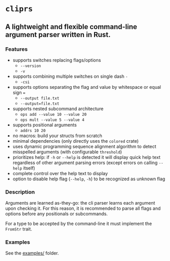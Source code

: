 # `cliprs`

## A lightweight and flexible command-line argument parser written in Rust.


### Features
- supports switches replacing flags/options
    - `--version`
    - `-v`
- supports combining multiple switches on single dash `-`
    - `-csi`
- supports options separating the flag and value by whitespace or equal sign `=`
    - `--output file.txt`
    - `--output=file.txt`
- supports nested subcommand architecture
    - `ops add --value 10 --value 20`
    - `ops mult --value 5 --value 4`
- supports positional arguments
    - `addrs 10 20`
- no macros: build your structs from scratch
- minimal dependencies (only directly uses the `colored` crate)
- uses dynamic programming sequence alignment algorithm to detect misspelled arguments (with configurable `threshold`)
- prioritizes help: if `-h` or `--help` is detected it will display quick help text regardless of other argument parsing errors (except errors on calling `--help` itself)
- complete control over the help text to display
- option to disable help flag (`--help`, `-h`) to be recognized as unknown flag


### Description

Arguments are learned as-they-go: the cli parser learns each argument upon checking it. For this reason, it is recommended to parse all flags and options before any positionals or subcommands.

For a type to be accepted by the command-line it must implement the `FromStr` trait.


### Examples

See the [examples/](./examples/) folder.